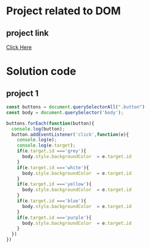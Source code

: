 # Project related to DOM

## project link
[Click Here](https://youtu.be/vvBaEhoMiOA?si=Hz3cgRZXxNzuS__B)

# Solution code

## project 1

```javascript
const buttons = document.querySelectorAll(".button")
const body = document.querySelector('body');

buttons.forEach(function(button){
  console.log(button);
  button.addEventListener('click',function(e){
    console.log(e);
    console.log(e.target);
    if(e.target.id ==='grey'){
      body.style.backgroundColor  = e.target.id
    }
    if(e.target.id ==='white'){
      body.style.backgroundColor  = e.target.id
    }
    if(e.target.id ==='yellow'){
      body.style.backgroundColor  = e.target.id
    }
    if(e.target.id ==='blue'){
      body.style.backgroundColor  = e.target.id
    }
    if(e.target.id ==='purple'){
      body.style.backgroundColor  = e.target.id
    }
  })
})
```